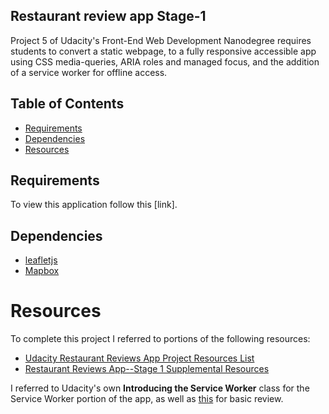 ## Restaurant review app Stage-1

Project 5 of Udacity's Front-End Web Development Nanodegree requires students to convert a static webpage, to a fully responsive accessible app using CSS media-queries, ARIA roles and managed focus, and the addition of a service worker for offline access.

## Table of Contents

* [Requirements](#requirements)
* [Dependencies](#dependencies)
* [Resources](#resources)

## Requirements

To view this application follow this [link].

## Dependencies

* [leafletjs](https://leafletjs.com/)
* [Mapbox](https://www.mapbox.com/)

# Resources

To complete this project I referred to portions of the following resources:

* [Udacity Restaurant Reviews App Project Resources List](https://www.diigo.com/outliner/fjslyn/Udacity-Restaurant-Reviews-App-(project-%235)?key=zqiopam1yz)
* [Restaurant Reviews App--Stage 1 Supplemental Resources](https://docs.google.com/spreadsheets/d/13eHtUNXIylQxVefQntEHvbLh-lXCWWl_scWGNXo_X5s/edit#gid=0)

I referred to Udacity's own **Introducing the Service Worker** class for the Service Worker portion of the app, as well as [this](https://bitsofco.de/setting-up-a-basic-service-worker/) for basic review.
